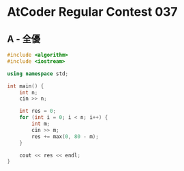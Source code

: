 # AtCoder Regular Contest 037
## A - 全優
```cpp
#include <algorithm>
#include <iostream>

using namespace std;

int main() {
    int n;
    cin >> n;

    int res = 0;
    for (int i = 0; i < n; i++) {
        int m;
        cin >> m;
        res += max(0, 80 - m);
    }

    cout << res << endl;
}
```
